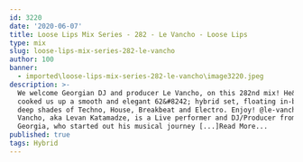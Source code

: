 ```yaml
---
id: 3220
date: '2020-06-07'
title: Loose Lips Mix Series - 282 - Le Vancho - Loose Lips
type: mix
slug: loose-lips-mix-series-282-le-vancho
author: 100
banner:
  - imported\loose-lips-mix-series-282-le-vancho\image3220.jpeg
description: >-
  We welcome Georgian DJ and producer Le Vancho, on this 282nd mix! He&#8217;s
  cooked us up a smooth and elegant 62&#8242; hybrid set, floating in-between
  deep shades of Techno, House, Breakbeat and Electro. Enjoy! @le-vancho Le
  Vancho, aka Levan Katamadze, is a Live performer and DJ/Producer from Tbilisi,
  Georgia, who started out his musical journey [...]Read More...
published: true
tags: Hybrid
---
```

